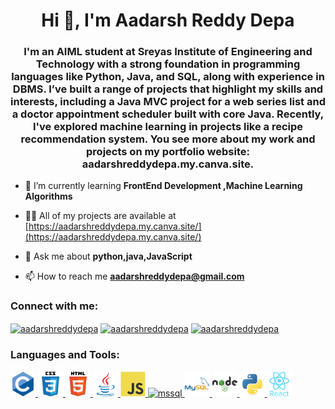 <h1 align="center">Hi 👋, I'm Aadarsh Reddy Depa</h1>
<h3 align="center">I'm an AIML student at Sreyas Institute of Engineering and Technology with a strong foundation in programming languages like Python, Java, and SQL, along with experience in DBMS. I’ve built a range of projects that highlight my skills and interests, including a Java MVC project for a web series list and a doctor appointment scheduler built with core Java. Recently, I've explored machine learning in projects like a recipe recommendation system. You see more about my work and projects on my portfolio website: aadarshreddydepa.my.canva.site.</h3>


- 🌱 I’m currently learning **FrontEnd Development ,Machine Learning Algorithms**

- 👨‍💻 All of my projects are available at [https://aadarshreddydepa.my.canva.site/](https://aadarshreddydepa.my.canva.site/)

- 💬 Ask me about **python,java,JavaScript**

- 📫 How to reach me **aadarshreddydepa@gmail.com**

<h3 align="left">Connect with me:</h3>
<p align="left">
<a href="https://linkedin.com/in/aadarshreddydepa" target="blank"><img align="center" src="https://raw.githubusercontent.com/rahuldkjain/github-profile-readme-generator/master/src/images/icons/Social/linked-in-alt.svg" alt="aadarshreddydepa" height="30" width="40" /></a>
<a href="https://instagram.com/aadarshreddydepa" target="blank"><img align="center" src="https://raw.githubusercontent.com/rahuldkjain/github-profile-readme-generator/master/src/images/icons/Social/instagram.svg" alt="aadarshreddydepa" height="30" width="40" /></a>
<a href="https://www.hackerrank.com/aadarshreddydepa" target="blank"><img align="center" src="https://raw.githubusercontent.com/rahuldkjain/github-profile-readme-generator/master/src/images/icons/Social/hackerrank.svg" alt="aadarshreddydepa" height="30" width="40" /></a>
</p>

<h3 align="left">Languages and Tools:</h3>
<p align="left"> <a href="https://www.cprogramming.com/" target="_blank" rel="noreferrer"> <img src="https://raw.githubusercontent.com/devicons/devicon/master/icons/c/c-original.svg" alt="c" width="40" height="40"/> </a> <a href="https://www.w3schools.com/css/" target="_blank" rel="noreferrer"> <img src="https://raw.githubusercontent.com/devicons/devicon/master/icons/css3/css3-original-wordmark.svg" alt="css3" width="40" height="40"/> </a> <a href="https://www.w3.org/html/" target="_blank" rel="noreferrer"> <img src="https://raw.githubusercontent.com/devicons/devicon/master/icons/html5/html5-original-wordmark.svg" alt="html5" width="40" height="40"/> </a> <a href="https://www.java.com" target="_blank" rel="noreferrer"> <img src="https://raw.githubusercontent.com/devicons/devicon/master/icons/java/java-original.svg" alt="java" width="40" height="40"/> </a> <a href="https://developer.mozilla.org/en-US/docs/Web/JavaScript" target="_blank" rel="noreferrer"> <img src="https://raw.githubusercontent.com/devicons/devicon/master/icons/javascript/javascript-original.svg" alt="javascript" width="40" height="40"/> </a> <a href="https://www.microsoft.com/en-us/sql-server" target="_blank" rel="noreferrer"> <img src="https://www.svgrepo.com/show/303229/microsoft-sql-server-logo.svg" alt="mssql" width="40" height="40"/> </a> <a href="https://www.mysql.com/" target="_blank" rel="noreferrer"> <img src="https://raw.githubusercontent.com/devicons/devicon/master/icons/mysql/mysql-original-wordmark.svg" alt="mysql" width="40" height="40"/> </a> <a href="https://nodejs.org" target="_blank" rel="noreferrer"> <img src="https://raw.githubusercontent.com/devicons/devicon/master/icons/nodejs/nodejs-original-wordmark.svg" alt="nodejs" width="40" height="40"/> </a> <a href="https://www.python.org" target="_blank" rel="noreferrer"> <img src="https://raw.githubusercontent.com/devicons/devicon/master/icons/python/python-original.svg" alt="python" width="40" height="40"/> </a> <a href="https://reactjs.org/" target="_blank" rel="noreferrer"> <img src="https://raw.githubusercontent.com/devicons/devicon/master/icons/react/react-original-wordmark.svg" alt="react" width="40" height="40"/> </a> </p>
